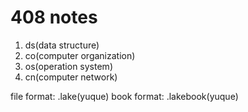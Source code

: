 # 408 notes

1. ds(data structure)
2. co(computer organization)
3. os(operation system)
4. cn(computer network)

file format: .lake(yuque)
book format: .lakebook(yuque)

